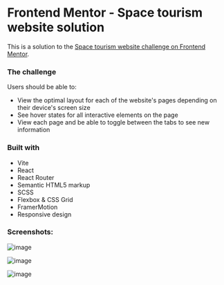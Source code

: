 # Frontend Mentor - Space tourism website solution

This is a solution to the [Space tourism website challenge on Frontend Mentor](https://www.frontendmentor.io/challenges/space-tourism-multipage-website-gRWj1URZ3). 


### The challenge

Users should be able to:

- View the optimal layout for each of the website's pages depending on their device's screen size
- See hover states for all interactive elements on the page
- View each page and be able to toggle between the tabs to see new information

### Built with

- Vite
- React
- React Router
- Semantic HTML5 markup
- SCSS 
- Flexbox & CSS Grid
- FramerMotion
- Responsive design

### Screenshots:
![image](https://github.com/user-attachments/assets/2249e450-f163-4e89-8de3-f2281c98c74e)

![image](https://github.com/user-attachments/assets/764f7db0-4e43-4dbb-81a5-2393ac85a99c)

![image](https://github.com/user-attachments/assets/e4ff99b8-3116-42fa-918d-0ea3316820e7)



